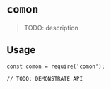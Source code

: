 # `comon`

> TODO: description

## Usage

```
const comon = require('comon');

// TODO: DEMONSTRATE API
```
